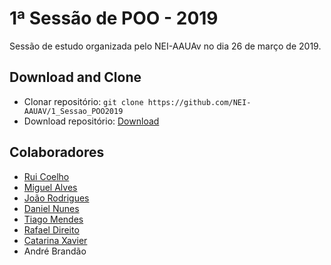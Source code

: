 # 1ª Sessão de POO - 2019
Sessão de estudo organizada pelo NEI-AAUAv no dia 26 de março de 2019.

## Download and Clone
* Clonar repositório: `git clone https://github.com/NEI-AAUAV/1_Sessao_POO2019`
* Download repositório: [Download](https://github.com/NEI-AAUAV/1_Sessao_POO2019/archive/master.zip)

## Colaboradores
* [Rui Coelho](https://github.com/user-cube)
* [Miguel Alves](https://github.com/miguelfradinho)
* [João Rodrigues](https://github.com/joaosilva9)
* [Daniel Nunes](https://github.com/danielfbnunes)
* [Tiago Mendes](https://github.com/tiagocmendes)
* [Rafael Direito](https://github.com/rafadireito)
* [Catarina Xavier](https://github.com/catarinamargxavier)
* André Brandão
